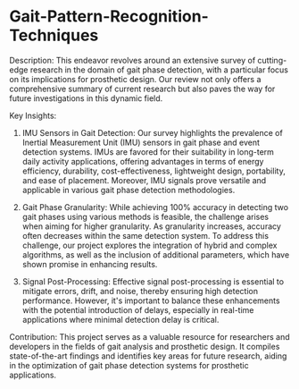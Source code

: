 # Gait-Pattern-Recognition-Techniques
Description:
This endeavor revolves around an extensive survey of cutting-edge research in the domain of gait phase detection, with a particular focus on its implications for prosthetic design. Our review not only offers a comprehensive summary of current research but also paves the way for future investigations in this dynamic field.

Key Insights:

1. IMU Sensors in Gait Detection: Our survey highlights the prevalence of Inertial Measurement Unit (IMU) sensors in gait phase and event detection systems. IMUs are favored for their suitability in long-term daily activity applications, offering advantages in terms of energy efficiency, durability, cost-effectiveness, lightweight design, portability, and ease of placement. Moreover, IMU signals prove versatile and applicable in various gait phase detection methodologies.

2. Gait Phase Granularity: While achieving 100% accuracy in detecting two gait phases using various methods is feasible, the challenge arises when aiming for higher granularity. As granularity increases, accuracy often decreases within the same detection system. To address this challenge, our project explores the integration of hybrid and complex algorithms, as well as the inclusion of additional parameters, which have shown promise in enhancing results.

3. Signal Post-Processing: Effective signal post-processing is essential to mitigate errors, drift, and noise, thereby ensuring high detection performance. However, it's important to balance these enhancements with the potential introduction of delays, especially in real-time applications where minimal detection delay is critical.

Contribution:
This project serves as a valuable resource for researchers and developers in the fields of gait analysis and prosthetic design. It compiles state-of-the-art findings and identifies key areas for future research, aiding in the optimization of gait phase detection systems for prosthetic applications.
